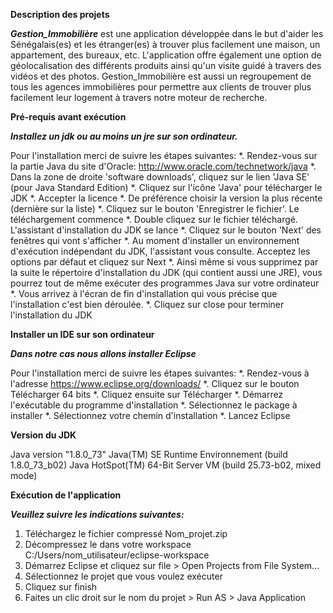 __Description des projets__

__*Gestion_Immobilière*__ est une application développée dans le but d'aider les Sénégalais(es) et les étranger(es) à trouver plus facilement une maison, un appartement, des bureaux, etc. L'application offre également une option de géolocalisation des différents produits ainsi qu'un visite guidé à travers des vidéos et des photos.
Gestion_Immobilière est aussi un regroupement de tous les agences immobilières pour permettre aux clients de trouver plus facilement leur logement à travers notre moteur de recherche.

__Pré-requis avant exécution__

__*Installez un jdk ou au moins un jre sur son ordinateur.*__

Pour l'installation merci de suivre les étapes suivantes:
*. Rendez-vous sur la partie Java du site d'Oracle: http://www.oracle.com/technetwork/java
*. Dans la zone de droite 'software downloads', cliquez sur le lien 'Java SE' (pour Java Standard Edition)
*. Cliquez sur l'icône 'Java' pour télécharger le JDK
*. Accepter la licence
*. De préférence choisir la version la plus récente (dernière sur la liste)
*. Cliquez sur le bouton 'Enregistrer le fichier'. Le téléchargement commence
*. Double cliquez sur le fichier téléchargé. L'assistant d'installation du JDK se lance
*. Cliquez sur le bouton 'Next' des fenêtres qui vont s'afficher
*. Au moment d'installer un environnement d'exécution indépendant du JDK, l'assistant vous consulte. Acceptez les options par défaut et cliquez sur Next
*. Ainsi même si vous supprimez par la suite le répertoire d'installation du JDK (qui contient aussi une JRE), vous pourrez tout de même exécuter des programmes Java sur votre ordinateur
*. Vous arrivez à l'écran de fin d'installation qui vous précise que l'installation c'est bien déroulée.
*. Cliquez sur close pour terminer l'installation du JDK

__Installer un IDE sur son ordinateur__
 
__*Dans notre cas nous allons installer Eclipse*__

Pour l'installation merci de suivre les étapes suivantes:
*. Rendez-vous à l'adresse https://www.eclipse.org/downloads/
*. Cliquez sur le bouton Télécharger 64 bits
*. Cliquez ensuite sur Télécharger
*. Démarrez l'exécutable du programme d'installation
*. Sélectionnez le package à installer
*. Sélectionnez votre chemin d'installation
*. Lancez Eclipse 

__Version du JDK__

Java version "1.8.0_73"
Java(TM) SE Runtime Environnement (build 1.8.0_73_b02)
Java HotSpot(TM) 64-Bit Server VM (build 25.73-b02, mixed mode)

__Exécution de l'application__

__*Veuillez suivre les indications suivantes:*__
1. Téléchargez le fichier compressé Nom_projet.zip
2. Décompressez le dans votre workspace C:/Users/nom_utilisateur/eclipse-workspace
3. Démarrez Eclipse et cliquez sur file > Open Projects from File System...
4. Sélectionnez le projet que vous voulez exécuter
5. Cliquez sur finish
6. Faites un clic droit sur le nom du projet > Run AS > Java Application